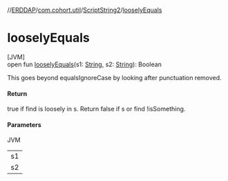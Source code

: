 //[ERDDAP](../../../index.md)/[com.cohort.util](../index.md)/[ScriptString2](index.md)/[looselyEquals](loosely-equals.md)

# looselyEquals

[JVM]\
open fun [looselyEquals](loosely-equals.md)(s1: [String](https://docs.oracle.com/en/java/javase/21/docs/api/java.base/java/lang/String.html), s2: [String](https://docs.oracle.com/en/java/javase/21/docs/api/java.base/java/lang/String.html)): Boolean

This goes beyond equalsIgnoreCase by looking after punctuation removed.

#### Return

true if find is loosely in s. Return false if s or find !isSomething.

#### Parameters

JVM

| |
|---|
| s1 |
| s2 |